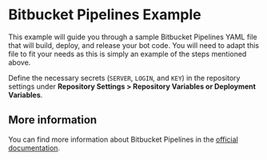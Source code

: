 
# Bitbucket Pipelines Example

This example will guide you through a sample Bitbucket Pipelines YAML file that will build, deploy, and release your bot code.
You will need to adapt this file to fit your needs as this is simply an example of the steps mentioned above.

Define the necessary secrets (`SERVER`, `LOGIN`, and `KEY`) in the repository settings under **Repository Settings > Repository Variables or Deployment Variables**.

## More information

You can find more information about Bitbucket Pipelines in the [official documentation](https://support.atlassian.com/bitbucket-cloud/docs/get-started-with-bitbucket-pipelines/).
